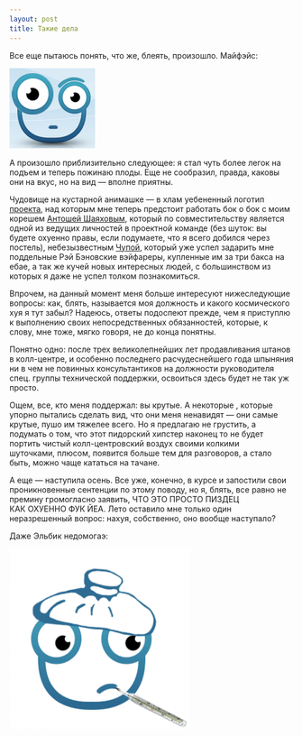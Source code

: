 ```yaml
---
layout: post
title: Такие дела
---
```


Все еще пытаюсь понять,&nbsp;что же, блеять,&nbsp;произошло. Майфэйс:

![7842_original](/assets/images/2017/10/7842.gif)

А произошло приблизительно следующее: я стал чуть более легок на подъем и теперь пожинаю плоды. Еще не сообразил,&nbsp;правда,&nbsp;каковы они на вкус,&nbsp;но на вид — вполне приятны.

Чудовище на кустарной анимашке — в хлам уебененный логотип [проекта](http://e-kontur.ru),&nbsp;над которым мне теперь предстоит работать бок о бок с моим корешем [Антошей Шаяховым](http://twitter.com/motoro11er),&nbsp;который по совместительству является одной из ведущих личностей в проектной команде (без шуток: вы будете охуенно правы,&nbsp;если подумаете,&nbsp;что я всего добился через постель),&nbsp;небезызвестным [Чупой](http://twitter.com/votsverlo),&nbsp;который уже успел задарить мне поддельные Рэй Бэновские вэйфареры,&nbsp;купленные им за три бакса на ебае,&nbsp;а так же кучей новых интересных людей,&nbsp;с большинством из которых я даже не успел толком познакомиться.

Впрочем,&nbsp;на данный момент меня больше интересуют нижеследующие вопросы: как,&nbsp;блять,&nbsp;называется моя должность и какого космического хуя я тут забыл? Надеюсь,&nbsp;ответы подоспеют прежде,&nbsp;чем я приступлю к выполнению своих непосредственных обязанностей,&nbsp;которые,&nbsp;к слову,&nbsp;мне тоже, мягко говоря,&nbsp;не до конца понятны.

Понятно одно:&nbsp;после трех великолепнейших лет продавливания штанов в колл-центре, и особенно последнего расчудеснейшего года шпыняния ни в чем не повинных консультантиков на должности руководителя спец. группы технической поддержки, освоиться здесь будет не так уж просто.

Ощем,&nbsp;все,&nbsp;кто меня поддержал:&nbsp;вы крутые. А некоторые , которые упорно пытались сделать вид,&nbsp;что они меня ненавидят — они самые крутые, пушо им тяжелее всего. Но я предлагаю не грустить, а подумать о том,&nbsp;что этот пидорский хипстер наконец то не будет портить чистый колл-центровский воздух своими колкими шуточками,&nbsp;плюсом,&nbsp;появится больше тем для разговоров,&nbsp;а стало быть,&nbsp;можно чаще кататься на тачане.

А еще — наступила осень. Все уже,&nbsp;конечно, в курсе и запостили свои проникновенные сентенции по этому поводу,&nbsp;но я,&nbsp;блять,&nbsp;все равно не премину громогласно заявить,&nbsp;ЧТО&nbsp;ЭТО&nbsp;ПРОСТО&nbsp;ПИЗДЕЦ КАК&nbsp;ОХУЕННО ФУК&nbsp;ЙЕА. Лето оставило мне только один неразрешенный вопрос:&nbsp;нахуя,&nbsp;собственно,&nbsp;оно вообще наступало?

Даже Эльбик недомогаэ:

![](/assets/images/2017/10/7990.png)